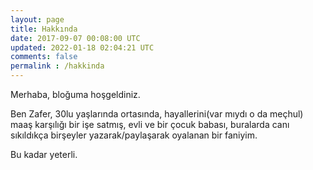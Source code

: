 ```yaml
---           
layout: page
title: Hakkında
date: 2017-09-07 00:08:00 UTC
updated: 2022-01-18 02:04:21 UTC
comments: false 
permalink : /hakkinda
---
```

Merhaba, bloğuma hoşgeldiniz.

Ben Zafer, 30lu yaşlarında ortasında, hayallerini(var mıydı o da meçhul) maaş karşılığı bir işe satmış, evli ve bir çocuk babası, buralarda canı sıkıldıkça birşeyler yazarak/paylaşarak oyalanan bir faniyim.

Bu kadar yeterli.






